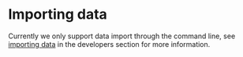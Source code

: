 # Importing data

Currently we only support data import through the command line, see [importing data](../developers/importing-data) in the developers section for more information.
